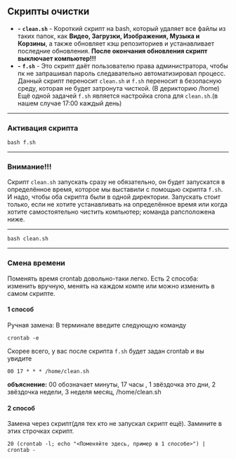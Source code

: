 ## Скрипты очистки
- **-** **`clean.sh`** - Короткий скрипт на bash, который удаляет все файлы из таких папок, как **Видео, Загрузки, Изображения, Музыка и Корзины**, а также обновляет кэш репозиториев и устанавливает последние обновления. **После окончания обновления скрипт выключает компьютер!!!**
- **-** **`f.sh`** - Это скрипт даёт пользователю права администратора, чтобы пк не запрашивал пароль следавательно автоматизировал процесс. Данный скрипт переносит `clean.sh` и `f.sh` переносит в безопасную среду, которая не будет затронута чисткой. (В дерикторию /home) Ещё одной задачей `f.sh` является настройка crona для `clean.sh`.(в нашем случае 17:00 каждый день)
--------------------------------------------------------------------------------------------------------------------------------------------------------------

   ### Активация скрипта
      
   ```
   bash f.sh
   ```

--------------------------------------------------------------------------------------------------------------------------------------------------------------
  ### Внимание!!!
  Скрипт `clean.sh` запускать сразу не обязательно, он будет запускатся в определённое время, которое мы выставили с помощью скрипта `f.sh`. И надо, чтобы оба скрипта были в одной директории. Запускать стоит только, если не хотите устанавливать на определённое время или когда хотите самостоятельно чистить компьютер; команда рапсположена ниже.

--------------------------------------------------------------------------------------------------------------------------------------------------------------
  ```
  bash clean.sh
  ```
--------------------------------------------------------------------------------------------------------------------------------------------------------------

   ### Смена времени
   Поменять время crontab довольно-таки легко. Есть 2 способа: изменить вручную, менять на каждом компе или можно изменить в самом скрипте.

   #### 1 способ
   Ручная замена: В терминале введите следующую команду

   ```
   crontab -e
   ```
   Скорее всего, у вас после скрипта `f.sh` будет задан crontab и вы увидите
   ```
   00 17 * * * /home/clean.sh
   ```
   **объяснение:** 00 обозначает минуты, 17 часы , 1 звёздочка это дни, 2 звёздочка недели, 3 неделя месяц, /home/clean.sh
   
   #### 2 способ
   Замена через скрипт(для тех кто не запускал скрипт ещё). Замините в этих строчках скрипт.
   
   ```
   20 (crontab -l; echo "<Поменяйте здесь, пример в 1 способе>") | crontab -
   ```

